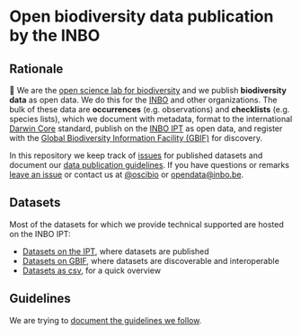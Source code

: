 # Open biodiversity data publication by the INBO

## Rationale

👋 We are the [open science lab for biodiversity](https://pureportal.inbo.be/portal/en/organisations/open-science-lab-for-biodiversity(0ab4aa1e-b25f-4dc3-90c1-ddcfbc726fe8).html) and we publish **biodiversity data** as open data. We do this for the [INBO](https://www.inbo.be/en/open-data-policy) and other organizations. The bulk of these data are **occurrences** (e.g. observations) and **checklists** (e.g. species lists), which we document with metadata, format to the international [Darwin Core](https://www.gbif.org/darwin-core) standard, publish on the [INBO IPT](https://ipt.inbo.be) as open data, and register with the [Global Biodiversity Information Facility (GBIF)](https://www.gbif.org) for discovery.

In this repository we keep track of [issues](https://github.com/inbo/data-publication/issues) for published datasets and document our [data publication guidelines](https://github.com/inbo/data-publication/wiki). If you have questions or remarks [leave an issue](https://github.com/inbo/data-publication/issues) or contact us at [@oscibio](https://twitter.com/oscibio) or opendata@inbo.be.

## Datasets

Most of the datasets for which we provide technical supported are hosted on the INBO IPT:

- [Datasets on the IPT](https://ipt.inbo.be/), where datasets are published
- [Datasets on GBIF](https://www.gbif.org/dataset/search?hosting_org=1cd669d0-80ea-11de-a9d0-f1765f95f18b), where datasets are discoverable and interoperable
- [Datasets as csv](data/datasets.csv), for a quick overview

## Guidelines

We are trying to [document the guidelines we follow](https://github.com/inbo/data-publication/wiki).
